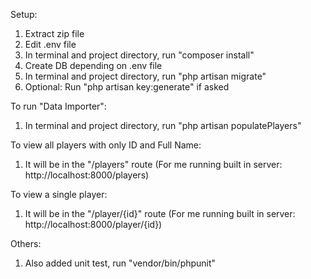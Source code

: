 Setup:

1) Extract zip file
2) Edit .env file
3) In terminal and project directory, run "composer install"
4) Create DB depending on .env file
5) In terminal and project directory, run "php artisan migrate"
6) Optional: Run "php artisan key:generate" if asked

To run "Data Importer":
1) In terminal and project directory, run "php artisan populatePlayers"

To view all players with only ID and Full Name:
1) It will be in the "/players" route (For me running built in server: http://localhost:8000/players)

To view a single player:
1) It will be in the "/player/{id}" route (For me running built in server: http://localhost:8000/player/{id})

Others:
1) Also added unit test, run "vendor/bin/phpunit"